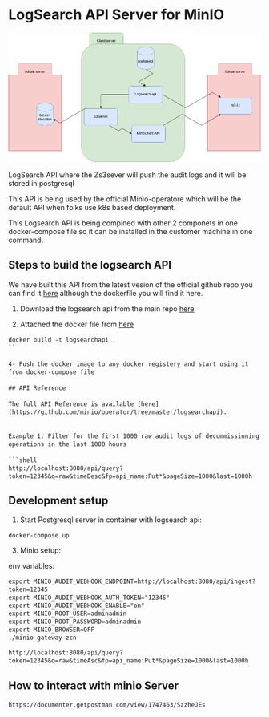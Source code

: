 # LogSearch API Server for MinIO

![Main-architecture](../assets/main-struture.png)

LogSearch API where the Zs3sever will push the audit logs and it will be stored in postgresql

This API is being used by the official Minio-operatore which will be the default API when folks use k8s based deployment.


This Logsearch API is being compined with other 2 componets in one docker-compose file so it can be installed in the customer machine in one command.

## Steps to build the logsearch API

We have built this API from the latest vesion of the official github repo you can find it [here](https://github.com/minio/operator/tree/master/logsearchapi) although the dockerfile you will find it here. 

1. Download the logsearch api from the main repo [here](https://github.com/minio/operator/tree/master/logsearchapi)

2. Attached the docker file from [here](./Dockerfile)

```
docker build -t logsearchapi .
``

4- Push the docker image to any docker registery and start using it from docker-compose file

## API Reference

The full API Reference is available [here](https://github.com/minio/operator/tree/master/logsearchapi).


Example 1: Filter for the first 1000 raw audit logs of decommissioning operations in the last 1000 hours

```shell
http://localhost:8080/api/query?token=12345&q=raw&timeDesc&fp=api_name:Put*&pageSize=1000&last=1000h
```

## Development setup

1. Start Postgresql server in container with logsearch api:

```shell
docker-compose up
```

3. Minio setup:


env variables:

```shell
export MINIO_AUDIT_WEBHOOK_ENDPOINT=http://localhost:8080/api/ingest?token=12345
export MINIO_AUDIT_WEBHOOK_AUTH_TOKEN="12345"  
export MINIO_AUDIT_WEBHOOK_ENABLE="on"    
export MINIO_ROOT_USER=adminadmin
export MINIO_ROOT_PASSWORD=adminadmin
export MINIO_BROWSER=OFF
./minio gateway zcn
```

```
http://localhost:8080/api/query?token=12345&q=raw&timeAsc&fp=api_name:Put*&pageSize=1000&last=1000h
```


## How to interact with minio Server

```
https://documenter.getpostman.com/view/1747463/SzzheJEs
```
